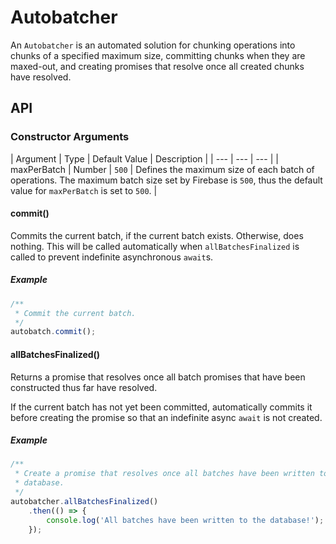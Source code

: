 # Autobatcher

An `Autobatcher` is an automated solution for chunking operations into chunks of a specified maximum size, committing chunks when they are maxed-out, and creating promises that resolve once all created chunks have resolved.

## API

### Constructor Arguments

| Argument | Type | Default Value | Description |
| --- | --- | --- |
| maxPerBatch | Number | `500` | Defines the maximum size of each batch of operations. The maximum batch size set by Firebase is `500`, thus the default value for `maxPerBatch` is set to `500`. |

#### commit()

Commits the current batch, if the current batch exists. Otherwise, does nothing. This will be called automatically when `allBatchesFinalized` is called to prevent indefinite asynchronous `await`s.

##### Example

```js
/**
 * Commit the current batch.
 */
autobatch.commit();
```

#### allBatchesFinalized()

Returns a promise that resolves once all batch promises that have been constructed thus far have resolved.

If the current batch has not yet been committed, automatically commits it before creating the promise so that an indefinite async `await` is not created.

##### Example

```js
/**
 * Create a promise that resolves once all batches have been written to the
 * database.
 */
autobatcher.allBatchesFinalized()
    .then(() => {
        console.log('All batches have been written to the database!');
    });
```
